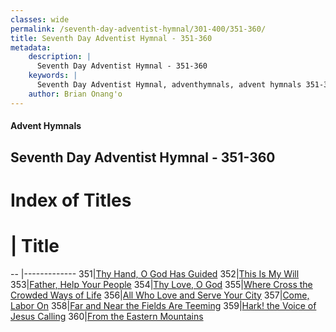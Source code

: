 ```yaml
---
classes: wide
permalink: /seventh-day-adventist-hymnal/301-400/351-360/
title: Seventh Day Adventist Hymnal - 351-360
metadata:
    description: |
      Seventh Day Adventist Hymnal - 351-360
    keywords: |
      Seventh Day Adventist Hymnal, adventhymnals, advent hymnals 351-360
    author: Brian Onang'o
---
```


#### Advent Hymnals
## Seventh Day Adventist Hymnal - 351-360

# Index of Titles
# | Title                        
-- |-------------
351|[Thy Hand, O God Has Guided](/seventh-day-adventist-hymnal/301-400/351-360/Thy-Hand,-O-God-Has-Guided)
352|[This Is My Will](/seventh-day-adventist-hymnal/301-400/351-360/This-Is-My-Will)
353|[Father, Help Your People](/seventh-day-adventist-hymnal/301-400/351-360/Father,-Help-Your-People)
354|[Thy Love, O God](/seventh-day-adventist-hymnal/301-400/351-360/Thy-Love,-O-God)
355|[Where Cross the Crowded Ways of Life](/seventh-day-adventist-hymnal/301-400/351-360/Where-Cross-the-Crowded-Ways-of-Life)
356|[All Who Love and Serve Your City](/seventh-day-adventist-hymnal/301-400/351-360/All-Who-Love-and-Serve-Your-City)
357|[Come, Labor On](/seventh-day-adventist-hymnal/301-400/351-360/Come,-Labor-On)
358|[Far and Near the Fields Are Teeming](/seventh-day-adventist-hymnal/301-400/351-360/Far-and-Near-the-Fields-Are-Teeming)
359|[Hark! the Voice of Jesus Calling](/seventh-day-adventist-hymnal/301-400/351-360/Hark!-the-Voice-of-Jesus-Calling)
360|[From the Eastern Mountains](/seventh-day-adventist-hymnal/301-400/351-360/From-the-Eastern-Mountains)